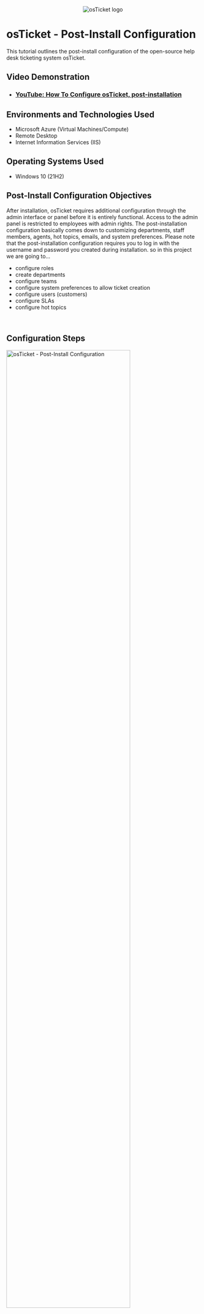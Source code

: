 <p align="center">
<img src="https://i.imgur.com/Clzj7Xs.png" alt="osTicket logo"/>
</p>

<h1>osTicket - Post-Install Configuration</h1>
This tutorial outlines the post-install configuration of the open-source help desk ticketing system osTicket.<br />


<h2>Video Demonstration</h2>

- ### [YouTube: How To Configure osTicket, post-installation](https://youtu.be/x7tvkbyovrs)

<h2>Environments and Technologies Used</h2>

- Microsoft Azure (Virtual Machines/Compute)
- Remote Desktop
- Internet Information Services (IIS)

<h2>Operating Systems Used </h2>

- Windows 10</b> (21H2)

<h2>Post-Install Configuration Objectives</h2>
<p>
After installation, osTicket requires additional configuration through the admin interface or panel before it is entirely functional. Access to the admin panel is restricted to employees with admin rights. The post-installation configuration basically comes down to customizing departments, staff members, agents, hot topics, emails, and system preferences. Please note that the post-installation configuration requires you to log in with the username and password you created during installation. so in this project we are going to...
</p>

- configure roles
- create departments
- configure teams
- configure system preferences to allow ticket creation
- configure users (customers)
- configure SLAs
- configure hot topics

<br />

<h2>Configuration Steps</h2>

<p>
<img src="https://user-images.githubusercontent.com/131130119/233841551-6e4146d4-c5d0-4b39-8f17-575d86d3b36f.png" height="80%" width="80%" alt="osTicket - Post-Install Configuration"/>
</p>
<p>
This is the first page you see after logging into the osTicket admin panel
</p>

<h3>Step 1: Configure Roles</h3>
<p>
<img src="https://user-images.githubusercontent.com/131130119/233842402-6fc49201-491e-4e44-b573-24c007f97f9b.png" height="80%" width="80%" alt="osTicket - Post-Install Configuration"/>
</p>
<p>
Roles enable agents to have access to a particular department. So basically the are permission level granted to agents.
to creat and configure roles simply click on --> Admin Panel --> Agents --> Roles and --> Add New Role --> assign the role a name. example "Supreme Admin". 
 --> Add permssion. Permissions allow agents control within the help desk which are not Department specific access items.
</p>
<br />

<h3>Step 2: Configure Departments</h3>
<p>
<img src="https://user-images.githubusercontent.com/131130119/233845086-8e58ed8e-ae15-4794-947e-cef8581e6864.png" height="80%" width="80%" alt="osTicket - Post-Install Configuration"/>
</p>

<p>
 Departments allow the osTicket to route ticket in the help desk, each Department comprises of many setting.
To creat and configure department simply click on --> Admin Panel --> Agents --> Departments and --> Add New Department. Assign a name to the department. You can clearly see that there are many settings associated with the departmeent.
</p>
<br />

<h3>Step 3: Configure Teams</h3>
<p>
<img src="https://user-images.githubusercontent.com/131130119/233846758-7c8ba934-e143-489c-b58e-d68ae2c257a2.png" height="80%" width="80%" alt="osTicket - Post-Install Configuration"/>
</p>
<p>
Team ensures that the osTicket has the capabilites of pulling agents from different departments and organize them in the way they can handle a specific issue or user via a Help Topic or Ticket Filter. 
 To create a Team in your Admin Panel, locate the Agents tab, and click on Teams. Then click Add New Team on the right, and fill out the appropriate information. Then you will be able to add Agents to the team by clicking on their name from your list of Agents and checking the corresponding box next to the Team name you wish to add them at the bottom of the page. 
</p>
 <p>
 Practically click on --> Admin Panel --> Agents --> Add New Team.. Assign a name to the team, such as "Level I Support" and add members to the teaams. This will ensure agents work together
</p>
<br />

<h3>Step 4:  Configure Settings to - Allow anyone to create tickets</h3>
<p>
<img src="https://user-images.githubusercontent.com/131130119/234027782-fe3a8061-b097-4c86-a216-97e9e02db993.png" height="80%" width="80%" alt="osTicket - Post-Install Configuration"/>
</p>
<p>
This section allows you to create standards and rules for each user when ticket is created on the Help Desk. this helps to prevent random tickets and also it increases user accessibility level in the help desk. Here you can decide if registration is required for  end users before creating a ticket or otherwise. <br />
To configure this section, go to --> Admin Panel --> Settings --> User Settings  check --> Registration Required: Require registration and login to create tickets then --> save changes
</p>
<br />

<h3>Step 5: Configure Agents (workers)</h3>
<p>
<img src="https://user-images.githubusercontent.com/131130119/234033821-8ee99469-c231-4676-9cd9-10e240e2ff76.png" height="80%" width="80%" alt="osTicket - Post-Install Configuration"/>
</p>
<p>
Agents are basically someone who would respond and resolve tickets. So ensure that the help desk functions appropriately we have to give access to agents by assigning an agent to a primary department and given a Primary Role for the Tickets/Tasks routed to that department. The role of an agent can also be extended to other department by given them access to that department. 
 To create an Agent, Admin Panel --> Agents --> Add New. 
 </p>
<br />

 <h3>Step 6: Configure Users (customers)</h3>
<p>
<img src="https://user-images.githubusercontent.com/131130119/234054657-84e63bb2-200c-4d94-9a31-3d11adbd22a8.png" height="80%" width="80%" alt="osTicket - Post-Install Configuration"/>
</p>
<p>
 Users are ticket owners or creator of ticksts in the help desk. This section allows us to create end users. When a ticket is created in the help desk, the user is associated with their email address in the User Directory of the help desk. These users can as well be added or deleted from the directory.  Since users are associated to there email and ticket, deleting a user means you must also delete the ticket.
To create a user, go to --> Agemt Panel --> User --> Add user
 </p>
<br />
 
  <h3>Step 7: Configure SLA </h3>
<p>
<img src="https://user-images.githubusercontent.com/131130119/234063168-f7dee7e6-bfbe-48fb-b0ac-bddcde4ccc96.png" height="80%" width="80%" alt="osTicket - Post-Install Configuration"/>
</p>
<p>
SLAs otherwise know as Service Level Agreements provide the length of time in which the help desk Administrator expects tickets to be closed. This basically refers to the standard of service a customer can expect when working for my company.
It lays out what I can provide my customer as well as the timeline within which I will be delivering their services. 
 <br />
 To create SLAs --> Admin Panel -> Manage -> SLA --> Add New SLA Plan
 </p>
<br />

<h3>Step 8: Configure Help Topics </h3>
<p>
<img src="https://user-images.githubusercontent.com/131130119/234067758-8b66999f-825b-413d-bbec-37189be12d47.png" height="80%" width="80%" alt="osTicket - Post-Install Configuration"/>
</p>
<p>
Help Topics will help streamline your end-user’s help desk experience to ensure proper assignment and prompt response to the ticket.
 To add help topic go to --> Admin Panel -> Manage -> Help Topics
</p>
Thank You!

<br />
